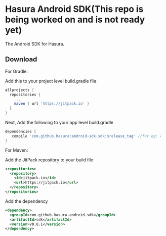 Hasura Android SDK(This repo is being worked on and is not ready yet)
==================

The Android SDK for Hasura. 


Download
--------

For Gradle:

Add this to your project level build.gradle file

```groovy
allprojects {
  repositories {
    ...
    maven { url 'https://jitpack.io' }
  }
}
```

Next, Add the following to your app level build.gradle 

```groovy
dependencies {
   compile 'com.github.hasura:android-sdk.sdk:$release_tag' //for eg: compile 'com.github.hasura:android-sdk.sdk:v0.0.1' 
}
```

For Maven:

Add the JitPack repository to your build file

```xml 
<repositories>
  <repository>
    <id>jitpack.io</id>
    <url>https://jitpack.io</url>
  </repository>
</repositories>
```

Add the dependency

```xml
<dependency>
  <groupId>com.github.hasura.android-sdk</groupId>
  <artifactId>sdk</artifactId>
  <version>v0.0.1</version>
</dependency>
```


